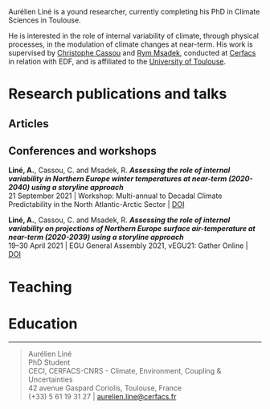 Aurélien Liné is a yound researcher, currently completing his PhD in Climate Sciences in Toulouse.

He is interested in the role of internal variability of climate, through physical processes, in the modulation of climate changes at near-term.
His work is supervised by [Christophe Cassou](https://cerfacs.fr/~cassou/) and [Rym Msadek](https://cerfacs.fr/~msadek/), conducted at [Cerfacs](https://cerfacs.fr/en/climate-modelling-and-global-change-globc/) in relation with EDF, and is affiliated to the [University of Toulouse](https://en.univ-toulouse.fr/).

# Research publications and talks

## Articles

## Conferences and workshops

**Liné, A.**, Cassou, C. and Msadek, R. ***Assessing the role of internal variability in Northern Europe winter temperatures at near-term (2020-2040) using a storyline approach***  
21 September 2021 | Workshop: Multi-annual to Decadal Climate Predictability in the North Atlantic-Arctic Sector | [DOI](http://dx.doi.org/10.5281/ZENODO.5543500)

**Liné, A.**, Cassou, C. and Msadek, R. ***Assessing the role of internal variability on projections of Northern Europe surface air-temperature at near-term (2020-2039) using a storyline approach***  
19–30 April 2021 | EGU General Assembly 2021, vEGU21: Gather Online | [DOI](http://dx.doi.org/10.5194/egusphere-egu21-15177)

# Teaching

# Education

- - -

> Aurélien Liné  
> PhD Student  
> CECI, CERFACS-CNRS - Climate, Environment, Coupling & Uncertainties  
> 42 avenue Gaspard Coriolis, Toulouse, France  
> (+33) 5 61 19 31 27 | [aurelien.line@cerfacs.fr](mailto:aurelien.line@cerfacs.fr)
